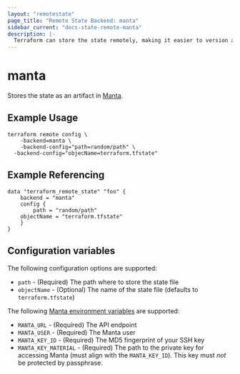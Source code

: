 ```yaml
---
layout: "remotestate"
page_title: "Remote State Backend: manta"
sidebar_current: "docs-state-remote-manta"
description: |-
  Terraform can store the state remotely, making it easier to version and work with in a team.
---
```


# manta

Stores the state as an artifact in [Manta](https://www.joyent.com/manta).

## Example Usage

```
terraform remote config \
	-backend=manta \
	-backend-config="path=random/path" \
  -backend-config="objecName=terraform.tfstate"
```

## Example Referencing

```
data "terraform_remote_state" "foo" {
	backend = "manta"
	config {
		path = "random/path"
    objectName = "terraform.tfstate"
	}
}
```

## Configuration variables

The following configuration options are supported:

 * `path` - (Required) The path where to store the state file
 * `objectName` - (Optional) The name of the state file (defaults to `terraform.tfstate`)

The following [Manta environment variables](https://apidocs.joyent.com/manta/#setting-up-your-environment) are supported:

 * `MANTA_URL` - (Required) The API endpoint
 * `MANTA_USER` - (Required) The Manta user
 * `MANTA_KEY_ID` - (Required) The MD5 fingerprint of your SSH key
 * `MANTA_KEY_MATERIAL` - (Required) The path to the private key for accessing Manta (must align with the `MANTA_KEY_ID`). This key must *not* be protected by passphrase.
